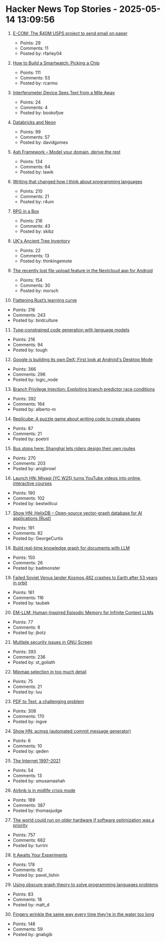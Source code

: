 # Hacker News Top Stories - 2025-05-14 13:09:56

1. [E-COM: The $40M USPS project to send email on paper](https://buttondown.com/blog/the-e-com-story)
   - Points: 29
   - Comments: 11
   - Posted by: rfarley04

2. [How to Build a Smartwatch: Picking a Chip](https://ericmigi.com/blog/how-to-build-a-smartwatch-picking-a-chip/)
   - Points: 111
   - Comments: 53
   - Posted by: rcarmo

3. [Interferometer Device Sees Text from a Mile Away](https://physics.aps.org/articles/v18/99)
   - Points: 24
   - Comments: 4
   - Posted by: bookofjoe

4. [Databricks and Neon](https://www.databricks.com/blog/databricks-neon)
   - Points: 99
   - Comments: 57
   - Posted by: davidgomes

5. [Ash Framework – Model your domain, derive the rest](https://ash-hq.org/)
   - Points: 134
   - Comments: 64
   - Posted by: lawik

6. [Writing that changed how I think about programming languages](https://bernsteinbear.com/blog/pl-writing/)
   - Points: 210
   - Comments: 21
   - Posted by: r4um

7. [RPG in a Box](https://rpginabox.com/)
   - Points: 216
   - Comments: 43
   - Posted by: skibz

8. [UK's Ancient Tree Inventory](https://ati.woodlandtrust.org.uk/)
   - Points: 22
   - Comments: 13
   - Posted by: thinkingemote

9. [The recently lost file upload feature in the Nextcloud app for Android](https://nextcloud.com/blog/nextcloud-android-file-upload-issue-google/)
   - Points: 154
   - Comments: 30
   - Posted by: morsch

10. [Flattening Rust’s learning curve](https://corrode.dev/blog/flattening-rusts-learning-curve/)
   - Points: 316
   - Comments: 243
   - Posted by: birdculture

11. [Type-constrained code generation with language models](https://arxiv.org/abs/2504.09246)
   - Points: 216
   - Comments: 94
   - Posted by: tough

12. [Google is building its own DeX: First look at Android's Desktop Mode](https://www.androidauthority.com/android-desktop-mode-leak-3550321/)
   - Points: 366
   - Comments: 296
   - Posted by: logic_node

13. [Branch Privilege Injection: Exploiting branch predictor race conditions](https://comsec.ethz.ch/research/microarch/branch-privilege-injection/)
   - Points: 392
   - Comments: 164
   - Posted by: alberto-m

14. [Replicube: A puzzle game about writing code to create shapes](https://store.steampowered.com/app/3401490/Replicube/)
   - Points: 87
   - Comments: 21
   - Posted by: poetril

15. [Bus stops here: Shanghai lets riders design their own routes](https://www.sixthtone.com/news/1017072)
   - Points: 270
   - Comments: 203
   - Posted by: anigbrowl

16. [Launch HN: Miyagi (YC W25) turns YouTube videos into online, interactive courses](undefined)
   - Points: 190
   - Comments: 102
   - Posted by: bestwillcui

17. [Show HN: HelixDB – Open-source vector-graph database for AI applications (Rust)](https://github.com/HelixDB/helix-db/)
   - Points: 191
   - Comments: 82
   - Posted by: GeorgeCurtis

18. [Build real-time knowledge graph for documents with LLM](https://cocoindex.io/blogs/knowledge-graph-for-docs/)
   - Points: 150
   - Comments: 26
   - Posted by: badmonster

19. [Failed Soviet Venus lander Kosmos 482 crashes to Earth after 53 years in orbit](https://www.space.com/space-exploration/launches-spacecraft/failed-soviet-venus-lander-kosmos-482-crashes-to-earth-after-53-years-in-orbit)
   - Points: 161
   - Comments: 116
   - Posted by: taubek

20. [EM-LLM: Human-Inspired Episodic Memory for Infinite Context LLMs](https://github.com/em-llm/EM-LLM-model)
   - Points: 77
   - Comments: 9
   - Posted by: jbotz

21. [Multiple security issues in GNU Screen](https://www.openwall.com/lists/oss-security/2025/05/12/1)
   - Points: 393
   - Comments: 236
   - Posted by: st_goliath

22. [Mipmap selection in too much detail](https://pema.dev/2025/05/09/mipmaps-too-much-detail/)
   - Points: 75
   - Comments: 21
   - Posted by: luu

23. [PDF to Text, a challenging problem](https://www.marginalia.nu/log/a_119_pdf/)
   - Points: 308
   - Comments: 170
   - Posted by: ingve

24. [Show HN: acmsg (automated commit message generator)](https://github.com/quinneden/acmsg)
   - Points: 6
   - Comments: 10
   - Posted by: qeden

25. [The Internet 1997–2021](https://www.opte.org/the-internet)
   - Points: 54
   - Comments: 13
   - Posted by: smusamashah

26. [Airbnb is in midlife crisis mode](https://www.wired.com/story/airbnb-is-in-midlife-crisis-mode-reinvention-app-services/)
   - Points: 189
   - Comments: 387
   - Posted by: thomasjudge

27. [The world could run on older hardware if software optimization was a priority](https://twitter.com/ID_AA_Carmack/status/1922100771392520710)
   - Points: 757
   - Comments: 682
   - Posted by: turrini

28. [It Awaits Your Experiments](https://www.rifters.com/crawl/?p=11511)
   - Points: 178
   - Comments: 62
   - Posted by: pavel_lishin

29. [Using obscure graph theory to solve programming languages problems](https://reasonablypolymorphic.com/blog/solving-lcsa/)
   - Points: 83
   - Comments: 18
   - Posted by: matt_d

30. [Fingers wrinkle the same way every time they’re in the water too long](https://www.binghamton.edu/news/story/5547/do-your-fingers-wrinkle-the-same-way-every-time-youre-in-the-water-too-long-new-research-says-yes)
   - Points: 148
   - Comments: 59
   - Posted by: gnabgib

